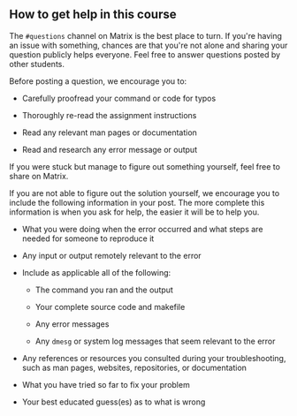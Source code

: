 ## How to get help in this course

The `#questions` channel on Matrix is the best place to turn.
If you're having an issue with something, chances are that
you're not alone and sharing your question publicly helps
everyone. Feel free to answer questions posted by other students.

Before posting a question, we encourage you to:

* Carefully proofread your command or code for typos

* Thoroughly re-read the assignment instructions

* Read any relevant man pages or documentation

* Read and research any error message or output

If you were stuck but manage to figure out something yourself,
feel free to share on Matrix.

If you are not able to figure out the solution yourself,
we encourage you to include the following information in your post.
The more complete this information is when you ask for help,
the easier it will be to help you.

* What you were doing when the error occurred and what steps are needed for someone to reproduce it

* Any input or output remotely relevant to the error

* Include as applicable all of the following:

    * The command you ran and the output

    * Your complete source code and makefile

    * Any error messages

    * Any `dmesg` or system log messages that seem relevant to the error

* Any references or resources you consulted during your troubleshooting,
such as man pages, websites, repositories, or documentation

* What you have tried so far to fix your problem

* Your best educated guess(es) as to what is wrong
